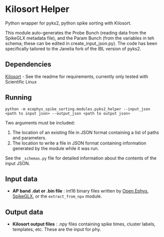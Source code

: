 Kilosort Helper
==============
Python wrapper for pyks2, python spike sorting with Kilosort.

This module auto-generates the Probe Bunch (reading data from the SpikeGLX metadata file), and the Param Bunch (from the variables in teh schema; these can be edited in create_input_json.py). The code has been specifically tailored to the Janelia fork of the IBL version of pyks2.

Dependencies
------------
[Kilosort](https://github.com/jenniferColonell/pykilosort) - See the readme for requirements, currently only tested with Scientific Linux 

Running
-------
```
python -m ecephys_spike_sorting.modules.pyks2_helper --input_json <path to input json> --output_json <path to output json>
```
Two arguments must be included:
1. The location of an existing file in JSON format containing a list of paths and parameters.
2. The location to write a file in JSON format containing information generated by the module while it was run.

See the `_schemas.py` file for detailed information about the contents of the input JSON.

Input data
----------
- **AP band .dat or .bin file** : int16 binary files written by [Open Ephys](https://github.com/open-ephys/plugin-GUI), [SpikeGLX](https://github.com/billkarsh/spikeglx), or the `extract_from_npx` module.

Output data
-----------
- **Kilosort output files** : .npy files containing spike times, cluster labels, templates, etc. These are the input for phy.